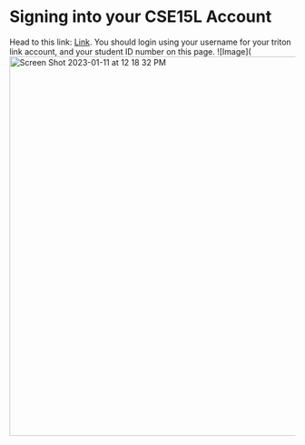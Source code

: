 # Signing into your CSE15L Account

Head to this link: [Link](https://sdacs.ucsd.edu/~icc/index.php). You should login using your username for your triton link account, and your student ID number on this page.
![Image](<img width="667" alt="Screen Shot 2023-01-11 at 12 18 32 PM" src="https://user-images.githubusercontent.com/49798755/211909206-ca5c1dbd-14ff-4e30-9f60-245cf6f8ed16.png">
